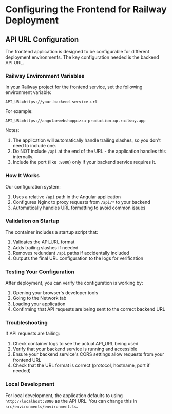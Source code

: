 # Configuring the Frontend for Railway Deployment

## API URL Configuration

The frontend application is designed to be configurable for different deployment environments. The key configuration needed is the backend API URL.

### Railway Environment Variables

In your Railway project for the frontend service, set the following environment variable:

```
API_URL=https://your-backend-service-url
```

For example:
```
API_URL=https://angularwebshoppizza-production.up.railway.app
```

Notes:
1. The application will automatically handle trailing slashes, so you don't need to include one.
2. Do NOT include `/api` at the end of the URL - the application handles this internally.
3. Include the port (like `:8080`) only if your backend service requires it.

### How It Works

Our configuration system:
1. Uses a relative `/api` path in the Angular application
2. Configures Nginx to proxy requests from `/api/*` to your backend
3. Automatically handles URL formatting to avoid common issues

### Validation on Startup

The container includes a startup script that:
1. Validates the API_URL format
2. Adds trailing slashes if needed
3. Removes redundant `/api` paths if accidentally included
4. Outputs the final URL configuration to the logs for verification

### Testing Your Configuration

After deployment, you can verify the configuration is working by:

1. Opening your browser's developer tools
2. Going to the Network tab
3. Loading your application
4. Confirming that API requests are being sent to the correct backend URL

### Troubleshooting

If API requests are failing:

1. Check container logs to see the actual API_URL being used
2. Verify that your backend service is running and accessible
3. Ensure your backend service's CORS settings allow requests from your frontend URL
4. Check that the URL format is correct (protocol, hostname, port if needed)

### Local Development

For local development, the application defaults to using `http://localhost:8080` as the API URL. You can change this in `src/environments/environment.ts`. 